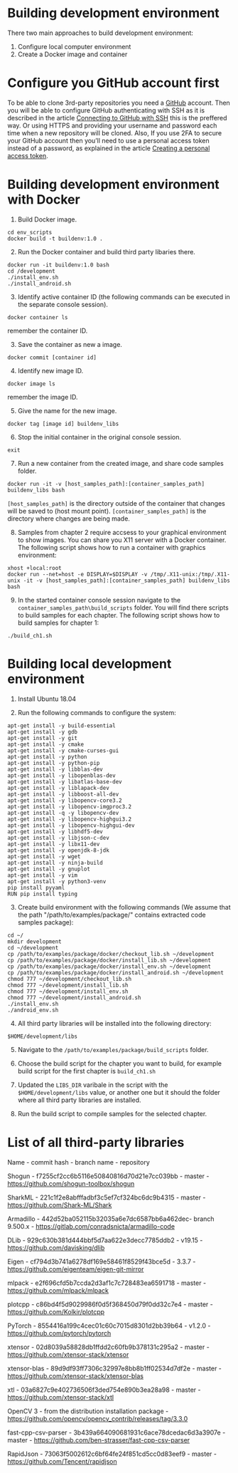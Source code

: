 # Building development environment
There two main approaches to build development environment:
1. Configure local computer environment
2. Create a Docker image and container  

# Configure you GitHub account first
To be able to clone 3rd-party repositories you need a [GitHub](https://github.com) account. Then you will be able to configure GitHub authenticating with SSH as it is described in the article [Connecting to GitHub with SSH](https://docs.github.com/en/authentication/connecting-to-github-with-ssh) this is the preffered way. Or using HTTPS and providing your username and password each time when a new repository will be cloned. Also, If you use 2FA to secure your GitHub account then you’ll need to use a personal access token instead of a password, as explained in the article [Creating a personal access token](https://docs.github.com/en/authentication/keeping-your-account-and-data-secure/creating-a-personal-access-token).

# Building development environment with Docker
1. Build Docker image.
```
cd env_scripts
docker build -t buildenv:1.0 .
```

2. Run the Docker container and build third party libaries there.
```
docker run -it buildenv:1.0 bash
cd /development
./install_env.sh
./install_android.sh
```

3. Identify active container ID (the following commands can be executed in the separate console session).
```
docker container ls
```
remember the container ID.

3. Save the container as new a image.
```
docker commit [container id]
```

4. Identify new image ID.
```
docker image ls
```
remember the image ID.

5. Give the name for the new image.
```
docker tag [image id] buildenv_libs
```

6. Stop the initial container in the original console session.
```
exit
```

7. Run a new container from the created image, and share code samples folder.
```
docker run -it -v [host_samples_path]:[container_samples_path] buildenv_libs bash
```

```[host_samples_path]``` is the directory outside of the container that changes will be saved to (host mount point). ```[container_samples_path]``` is the directory where changes are being made.

8. Samples from chapter 2 require accsess to your graphical environment to show images. You can share you X11 server with a Docker container. The following script shows how to run a container with graphics environment:
```
xhost +local:root
docker run --net=host -e DISPLAY=$DISPLAY -v /tmp/.X11-unix:/tmp/.X11-unix -it -v [host_samples_path]:[container_samples_path] buildenv_libs bash
```

9. In the started container console session navigate to the `container_samples_path\build_scripts` folder. You will find there scripts to build samples for each chapter. The following script shows how to build samples for chapter 1:
```
./build_ch1.sh
```

# Building local development environment

1. Install Ubuntu 18.04

2. Run the following commands to configure the system:
```
apt-get install -y build-essential
apt-get install -y gdb
apt-get install -y git
apt-get install -y cmake
apt-get install -y cmake-curses-gui
apt-get install -y python
apt-get install -y python-pip
apt-get install -y libblas-dev
apt-get install -y libopenblas-dev
apt-get install -y libatlas-base-dev
apt-get install -y liblapack-dev
apt-get install -y libboost-all-dev
apt-get install -y libopencv-core3.2
apt-get install -y libopencv-imgproc3.2
apt-get install -q -y libopencv-dev
apt-get install -y libopencv-highgui3.2
apt-get install -y libopencv-highgui-dev
apt-get install -y libhdf5-dev
apt-get install -y libjson-c-dev
apt-get install -y libx11-dev
apt-get install -y openjdk-8-jdk
apt-get install -y wget
apt-get install -y ninja-build
apt-get install -y gnuplot
apt-get install -y vim
apt-get install -y python3-venv
pip install pyyaml
RUN pip install typing
```

3. Create build environment with the following commands \(We assume that the path "/path/to/examples/package/" contains extracted code samples package\):
```
cd ~/
mkdir development
cd ~/development
cp /path/to/examples/package/docker/checkout_lib.sh ~/development
cp /path/to/examples/package/docker/install_lib.sh ~/development
cp /path/to/examples/package/docker/install_env.sh ~/development
cp /path/to/examples/package/docker/install_android.sh ~/development
chmod 777 ~/development/checkout_lib.sh
chmod 777 ~/development/install_lib.sh
chmod 777 ~/development/install_env.sh
chmod 777 ~/development/install_android.sh
./install_env.sh
./android_env.sh
```

4. All third party libraries will be installed into the following directory:
```
$HOME/development/libs
```

5. Navigate to the `/path/to/examples/package/build_scripts` folder.

6. Choose the build script for the chapter you want to build, for example build script for the first chapter is `build_ch1.sh`

7. Updated the `LIBS_DIR` varibale in the script with the `$HOME/development/libs` value, or another one but it should the folder where all third party libraries are installed.

8. Run the build script to compile samples for the selected chapter.

# List of all third-party libraries
Name - commit hash - branch name - repository

Shogun - f7255cf2cc6b5116e50840816d70d21e7cc039bb - master - https://github.com/shogun-toolbox/shogun

SharkML - 221c1f2e8abfffadbf3c5ef7cf324bc6dc9b4315 - master - https://github.com/Shark-ML/Shark

Armadillo - 442d52ba052115b32035a6e7dc6587bb6a462dec- branch 9.500.x - https://gitlab.com/conradsnicta/armadillo-code

DLib - 929c630b381d444bbf5d7aa622e3decc7785ddb2 - v19.15 - https://github.com/davisking/dlib

Eigen - cf794d3b741a6278df169e58461f8529f43bce5d - 3.3.7 - https://github.com/eigenteam/eigen-git-mirror

mlpack - e2f696cfd5b7ccda2d3af1c7c728483ea6591718 - master - https://github.com/mlpack/mlpack

plotcpp - c86bd4f5d9029986f0d5f368450d79f0dd32c7e4 - master - https://github.com/Kolkir/plotcpp

PyTorch - 8554416a199c4cec01c60c7015d8301d2bb39b64 - v1.2.0 - https://github.com/pytorch/pytorch

xtensor - 02d8039a58828db1ffdd2c60fb9b378131c295a2 - master - https://github.com/xtensor-stack/xtensor

xtensor-blas - 89d9df93ff7306c32997e8bb8b1ff02534d7df2e - master - https://github.com/xtensor-stack/xtensor-blas

xtl - 03a6827c9e402736506f3ded754e890b3ea28a98 - master - https://github.com/xtensor-stack/xtl

OpenCV 3 - from the distribution installation package - https://github.com/opencv/opencv_contrib/releases/tag/3.3.0

fast-cpp-csv-parser - 3b439a664090681931c6ace78dcedac6d3a3907e - master - https://github.com/ben-strasser/fast-cpp-csv-parser

RapidJson - 73063f5002612c6bf64fe24f851cd5cc0d83eef9 - master - https://github.com/Tencent/rapidjson


